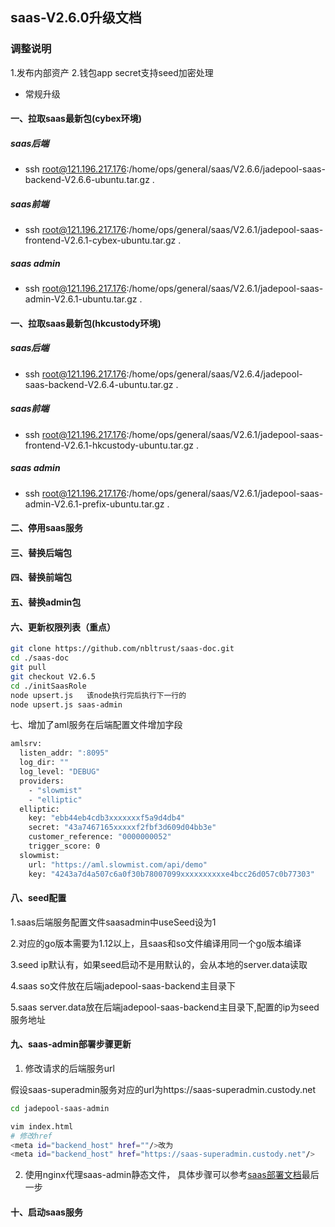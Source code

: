 ## saas-V2.6.0升级文档
### 调整说明
1.发布内部资产
2.钱包app secret支持seed加密处理
- 常规升级      
#### 一、拉取saas最新包(cybex环境)
##### saas后端
- ssh root@121.196.217.176:/home/ops/general/saas/V2.6.6/jadepool-saas-backend-V2.6.6-ubuntu.tar.gz .
##### saas前端
- ssh root@121.196.217.176:/home/ops/general/saas/V2.6.1/jadepool-saas-frontend-V2.6.1-cybex-ubuntu.tar.gz .
##### saas admin
- ssh root@121.196.217.176:/home/ops/general/saas/V2.6.1/jadepool-saas-admin-V2.6.1-ubuntu.tar.gz .
#### 一、拉取saas最新包(hkcustody环境)
##### saas后端
- ssh root@121.196.217.176:/home/ops/general/saas/V2.6.4/jadepool-saas-backend-V2.6.4-ubuntu.tar.gz .
##### saas前端
- ssh root@121.196.217.176:/home/ops/general/saas/V2.6.1/jadepool-saas-frontend-V2.6.1-hkcustody-ubuntu.tar.gz .
##### saas admin
- ssh root@121.196.217.176:/home/ops/general/saas/V2.6.1/jadepool-saas-admin-V2.6.1-prefix-ubuntu.tar.gz .
#### 二、停用saas服务
#### 三、替换后端包
#### 四、替换前端包
#### 五、替换admin包
#### 六、更新权限列表（重点）
```bash
git clone https://github.com/nbltrust/saas-doc.git
cd ./saas-doc
git pull
git checkout V2.6.5
cd ./initSaasRole
node upsert.js   该node执行完后执行下一行的
node upsert.js saas-admin
```
七、增加了aml服务在后端配置文件增加字段
```bash
amlsrv:
  listen_addr: ":8095"
  log_dir: ""
  log_level: "DEBUG"
  providers:
    - "slowmist"
    - "elliptic"
  elliptic:
    key: "ebb44eb4cdb3xxxxxxxf5a9d4db4"
    secret: "43a7467165xxxxxf2fbf3d609d04bb3e"
    customer_reference: "0000000052"
    trigger_score: 0
  slowmist:
    url: "https://aml.slowmist.com/api/demo"
    key: "4243a7d4a507c6a0f30b78007099xxxxxxxxxxe4bcc26d057c0b77303"
 ```

#### 八、seed配置
1.saas后端服务配置文件saasadmin中useSeed设为1

2.对应的go版本需要为1.12以上，且saas和so文件编译用同一个go版本编译

3.seed ip默认有，如果seed启动不是用默认的，会从本地的server.data读取

4.saas so文件放在后端jadepool-saas-backend主目录下

5.saas server.data放在后端jadepool-saas-backend主目录下,配置的ip为seed服务地址





#### 九、saas-admin部署步骤更新

1. 修改请求的后端服务url

假设saas-superadmin服务对应的url为https://saas-superadmin.custody.net
```bash
cd jadepool-saas-admin

vim index.html
# 修改href
<meta id="backend_host" href=""/>改为
<meta id="backend_host" href="https://saas-superadmin.custody.net"/>
```

2. 使用nginx代理saas-admin静态文件， 具体步骤可以参考[saas部署文档](https://github.com/nbltrust/saas-doc/blob/master/Chinese/saas%E9%83%A8%E7%BD%B2%E6%96%87%E6%A1%A3.md)最后一步

#### 十、启动saas服务



